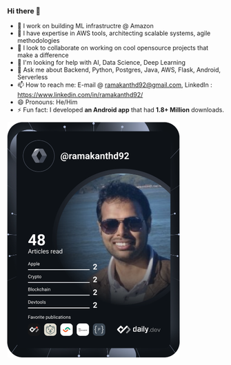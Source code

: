 ### Hi there 👋
  
- 🔭 I work on building ML infrastructre @ Amazon
- 🌱 I have expertise in AWS tools, architecting scalable systems, agile methodologies  
- 👯 I look to collaborate on working on cool opensource projects that make a difference  
- 🤔 I'm looking for help with AI, Data Science, Deep Learning 
- 💬 Ask me about Backend, Python, Postgres, Java, AWS, Flask, Android, Serverless
- 📫 How to reach me:  E-mail @ ramakanthd92@gmail.com, 
                       LinkedIn : https://www.linkedin.com/in/ramakanthd92/ 
- 😄 Pronouns: He/Him
- ⚡ Fun fact: I developed <b>an Android app</b> that had <b>1.8+ Million</b> downloads.

<a href="https://app.daily.dev/ramakanthd92"><img src="https://github.com/ramakanthd92/ramakanthd92/blob/main/devcard.svg" width="400" alt="Ramakanth's Dev Card"/></a>
